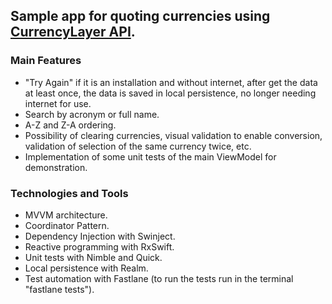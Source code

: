 ## Sample app for quoting currencies using [CurrencyLayer API](https://currencylayer.com/documentation).

### Main Features

- "Try Again" if it is an installation and without internet, after get the data at least once, the data is saved in local persistence, no longer needing internet for use.
- Search by acronym or full name.
- A-Z and Z-A ordering.
- Possibility of clearing currencies, visual validation to enable conversion, validation of selection of the same currency twice, etc.
- Implementation of some unit tests of the main ViewModel for demonstration.

### Technologies and Tools

- MVVM architecture.
- Coordinator Pattern.
- Dependency Injection with Swinject.
- Reactive programming with RxSwift.
- Unit tests with Nimble and Quick.
- Local persistence with Realm.
- Test automation with Fastlane (to run the tests run in the terminal "fastlane tests").
